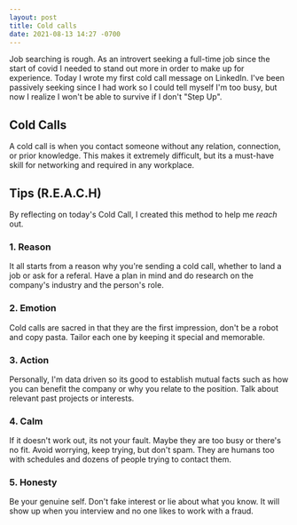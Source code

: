 ```yaml
---
layout: post
title: Cold calls
date: 2021-08-13 14:27 -0700
---
```

Job searching is rough. As an introvert seeking a full-time job since the start of covid I needed to stand out more in order to make up for experience. Today I wrote my first cold call message on LinkedIn. I've been passively seeking since I had work so I could tell myself I'm too busy, but now I realize I won't be able to survive if I don't "Step Up".

## Cold Calls
A cold call is when you contact someone without any relation, connection, or prior knowledge. This makes it extremely difficult, but its a must-have skill for networking and required in any workplace.

## Tips (R.E.A.C.H)
By reflecting on today's Cold Call, I created this method to help me *reach* out.

### 1. Reason
It all starts from a reason why you're sending a cold call, whether to land a job or ask for a referal. Have a plan in mind and do research on the company's industry and the person's role.
### 2. Emotion
Cold calls are sacred in that they are the first impression, don't be a robot and copy pasta. Tailor each one by keeping it special and memorable.
### 3. Action
Personally, I'm data driven so its good to establish mutual facts such as how you can benefit the company or why you relate to the position. Talk about relevant past projects or interests.
### 4. Calm
If it doesn't work out, its not your fault. Maybe they are too busy or there's no fit. Avoid worrying, keep trying, but don't spam. They are humans too with schedules and dozens of people trying to contact them.
### 5. Honesty
Be your genuine self. Don't fake interest or lie about what you know. It will show up when you interview and no one likes to work with a fraud.
